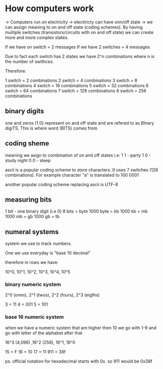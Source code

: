 # How computers work
 -> Computers run on electricity 
 -> electiricty can have onn/off state 
 -> we can assign meaning to on and off state (coding schemes). By having multiple switches (transistors/circuits with on and off state) we can create more and more complex states.

 If we have on switch = 2 messages
If we have 2 switches = 4 messages

Due to fact each switch has 2 states we have 2^n combinations where n is the number of swithces.

Therefore:

1 switch = 2 combinations
2 switch = 4 combinations
3 switch = 8 combinations
4 switch = 16 combinations
5 switch = 32 combinations
6 switch = 64 combinations
7 switch = 128 combinations
8 switch = 256 combinations


## binary digits
one and zeros (1 0) represent on and off state and are refered to as BInary digiTS. This is where word (BITS) comes from

## coding sheme

meaning we asign to combination of on and off states i.e:
1 1 - party
1 0 - study night
0 0 - sleep

ascii is a popular coding scheme to store characters.
It uses 7 switches (128 combinations).
For example character "a" is translated to 100 0001

another popular coding scheme replacing ascii is UTF-8

## measuring bits

1 bit - one binary digit (i.e 0)
8 bits = byte
1000 byte = kb
1000 kb = mb
1000 mb = gb
1000 gb = tb

## numeral systems

system we use to track numbers.

One we use everyday is "base 10 decimal"

therefore in rows we have:

10^0, 10^1, 10^2, 10^3, 10^4, 10^5


### binary numeric system
2^0 (ones), 2^1 (twos), 2^2 (fours), 2^3 (eigths)

3 = 11
4 = 001
5 = 101

### base 16 numeric system
when we have a numeric system that are higher then 10 we go with 1-9 and go with letter of the alphabet after that

 16^3 (4,096) ,16^2 (256), 16^1, 16^0

15 = F
16 = 10
17 = 11
911 = 38f

ps. official notation for hexadecimal starts with 0x. so 911 would be 0x38f